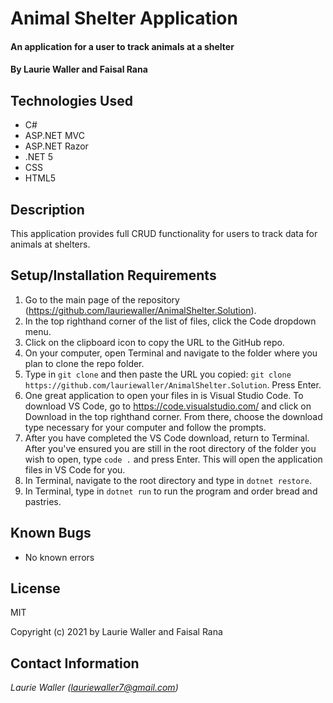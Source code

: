 # Animal Shelter Application

#### An application for a user to track animals at a shelter

#### By **Laurie Waller and Faisal Rana**

## Technologies Used

* C#
* ASP.NET MVC
* ASP.NET Razor
* .NET 5
* CSS
* HTML5

## Description
This application provides full CRUD functionality for users to track data for animals at shelters. 

## Setup/Installation Requirements

  1. Go to the main page of the repository (https://github.com/lauriewaller/AnimalShelter.Solution).
  2. In the top righthand corner of the list of files, click the Code dropdown menu.
  3. Click on the clipboard icon to copy the URL to the GitHub repo.
  4. On your computer, open Terminal and navigate to the folder where you plan to clone the repo folder.
  5. Type in `git clone` and then paste the URL you copied:
      `git clone https://github.com/lauriewaller/AnimalShelter.Solution`. Press Enter.
  6. One great application to open your files in is Visual Studio Code. To download VS Code, go to https://code.visualstudio.com/ and click on Download in the top righthand corner. From there, choose the download type necessary for your computer and follow the prompts.
  7. After you have completed the VS Code download, return to Terminal. After you've ensured you are still in the root directory of the folder you wish to open, type `code .` and press Enter. This will open the application files in VS Code for you.
  8. In Terminal, navigate to the root directory and type in `dotnet restore`.
  9. In Terminal, type in `dotnet run` to run the program and order bread and pastries. 

## Known Bugs

* No known errors

## License

MIT

Copyright (c) 2021 by Laurie Waller and Faisal Rana

## Contact Information

_Laurie Waller (lauriewaller7@gmail.com)_
